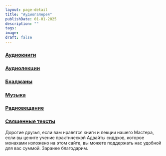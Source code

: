```yaml
---
layout: page-detail
title: "Аудиогалерея"
publishDate: 01-01-2025
description: ""
tags:
image:
draft: false
---
```


### [Аудиокниги](/audiogalereya/audioknigi)

### [Аудиолекции](/audiogalereya/audiolektsii)

### [Бхаджаны](/audiogalereya/bkhadzhany/)

### [Музыка](/audiogalereya/muzyka/)

### [Радиовещание](/audiogalereya/radioveshchanie/)

### [Священные тексты](/audiogalereya/svyashchennye-teksty/)

Дорогие друзья, если вам нравятся книги и лекции нашего Мастера, если вы цените учение практической Адвайты сиддхов, которое монахами изложено на этом сайте, вы можете поддержать нас удобной для вас суммой. Заранее благодарим. 

  
